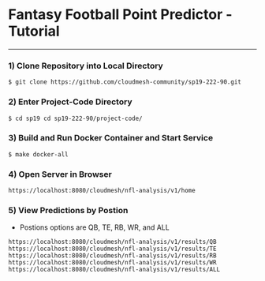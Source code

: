 
# Fantasy Football Point Predictor - Tutorial
---
### 1) Clone Repository into Local Directory
```
$ git clone https://github.com/cloudmesh-community/sp19-222-90.git 
```
### 2) Enter Project-Code Directory
```
$ cd sp19 cd sp19-222-90/project-code/
```

### 3) Build and Run Docker Container and Start Service
```
$ make docker-all
```

### 4) Open Server in Browser
```
https://localhost:8080/cloudmesh/nfl-analysis/v1/home
```

### 5) View Predictions by Postion
* Postions options are QB, TE, RB, WR, and ALL
```
https://localhost:8080/cloudmesh/nfl-analysis/v1/results/QB
https://localhost:8080/cloudmesh/nfl-analysis/v1/results/TE
https://localhost:8080/cloudmesh/nfl-analysis/v1/results/RB
https://localhost:8080/cloudmesh/nfl-analysis/v1/results/WR
https://localhost:8080/cloudmesh/nfl-analysis/v1/results/ALL
```
